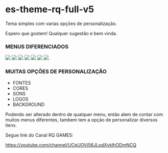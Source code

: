 # es-theme-rq-full-v5
Tema simples com varias opções de personalização.

Espero que gostem! Qualquer sugestão e bem vinda.

### MENUS DIFERENCIADOS

![](https://i.ibb.co/Qcb6qtN/Whats-App-Image-2022-07-03-at-15-12-03.jpg)
![](https://i.ibb.co/QNmq06h/Whats-App-Image-2022-07-03-at-15-35-51.jpg)
![](https://i.ibb.co/z8nGxNJ/Whats-App-Image-2022-07-03-at-15-34-24.jpg)
![](https://i.ibb.co/cNVYm7S/Whats-App-Image-2022-07-03-at-15-24-20.jpg)
![](https://i.ibb.co/2h8nKdX/Whats-App-Image-2022-07-03-at-15-22-23.jpg)
![](https://i.ibb.co/NKcYmqk/Whats-App-Image-2022-07-03-at-15-20-54.jpg)
![](https://i.ibb.co/CM7N3k2/Whats-App-Image-2022-07-03-at-15-58-11.jpg)

### MUITAS OPÇÕES DE PERSONALIZAÇÃO

* FONTES
* CORES
* SONS
* LOGOS
* BACKGROUND

Podendo ser alterado dentro de qualquer menu, então alem de contar com muitos menus diferentes, tambem tem a opção de personalizar diversos itens.

Segue link do Canal RQ GAMES:

https://youtube.com/channel/UCeUOVj56JLodXvklhODmNCQ

